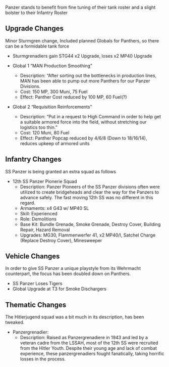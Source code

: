 Panzer stands to benefit from fine tuning of their tank roster and a slight bolster to their Infantry Roster


## Upgrade Changes
Minor Sturmgren change, Included planned Globals for Panthers, so there can be a formidable tank force
  - Sturmgrenadiers gain STG44 x2 Upgrade, loses x2 MP40 Upgrade
  - Global 1 “MAN Production Smoothing”
      - Description: “After sorting out the bottlenecks in production lines, MAN has been able to pump out more Panthers for our Panzer Divisions.
      - Cost: 150 MP, 300 Muni, 75 Fuel
      - Effect: Panther Cost reduced by 100 MP, 60 Fuel(?)

  - Global 2 “Requisition Reinforcements”
      - Description: “Put in a request to High Command in order to help get a suitable armored force into the field, without stretching our logistics too thin.”
      - Cost: 120 Muni, 80 Fuel
      - Effect: Panther Popcap reduced by 4/6/8 (Down to 18/16/14), reduces upkeep of armored units

## Infantry Changes
SS Panzer is being granted an extra squad as follows
  - 12th SS Panzer Pionerie Squad
      - Description: Panzer Pioneers of the SS Panzer divisions often were utilized to create bridgeheads and clear the way for the Panzers to advance safely. The fast moving 12th SS was no different in this regard.
      - Armaments: x4 G43 w/ MP40 SL
      - Skill: Experienced
      - Role: Demolitions
      - Base Kit: Bundle Grenade, Smoke Grenade, Destroy Cover, Building Repair, Hazard Removal
      - Upgrades: MG30, Flammenwerfer 41, x2 MP40/I, Satchel Charge (Replace Destroy Cover), Minesweeper
## Vehicle Changes
In order to give SS Panzer a unique playstyle from its Wehrmacht counterpart, the focus has been doubled down on Panthers.
  - SS Panzer Loses Tigers
  - Global Upgrade at T3 for Smoke Dischargers
## Thematic Changes
The Hitlerjugend squad was a bit much in its description, has been tweaked.
  - Panzergrenadier:
      - Description: Raised as Panzergrenadiere in 1943 and led by a veteran cadre from the LSSAH, most of the 12th SS were recruited from the Hitler Youth. Despite their young age and lack of combat experience, these panzergrenadiers fought fanatically, taking horrific losses in the process.
